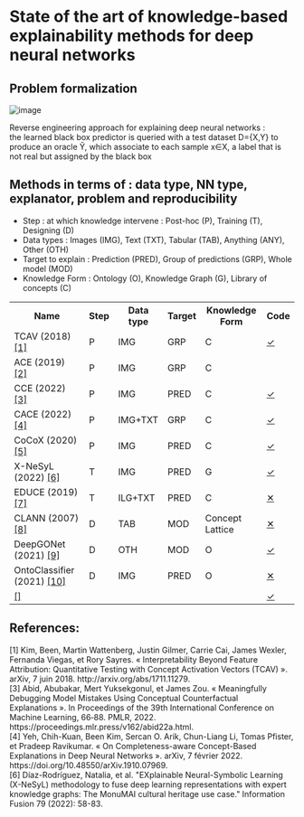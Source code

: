 # State of the art of knowledge-based explainability methods for deep neural networks

## Problem formalization

![image](https://user-images.githubusercontent.com/81907010/181770346-ea579d57-50d3-49c8-862e-43bef09675d6.png)

Reverse engineering approach for explaining deep neural networks : <br>
the learned black box predictor is queried with a test dataset D={X,Y} to produce an oracle &#374;, which associate to each sample x∈X, a label that is not real but assigned by the black box

## Methods in terms of : data type, NN type, explanator, problem and reproducibility

- Step : at which knowledge intervene : Post-hoc (P), Training (T), Designing (D)
- Data types : Images (IMG), Text (TXT), Tabular (TAB), Anything (ANY), Other (OTH) 
- Target to explain : Prediction (PRED), Group of predictions (GRP), Whole model (MOD)
- Knowledge Form : Ontology (O), Knowledge Graph (G), Library of concepts (C)

<table>
  <tr>
    <th>Name</th>
    <th>Step</th>
    <th>Data type</th>
    <th>Target</th>
    <th>Knowledge Form</th>
    <th>Code</th>
  </tr>


  <tr>
    <td class="name">TCAV (2018) <a href="#tcav">[1]</a> </td>
    <td class="step">P</td>
    <td class="dt">IMG</td>
    <td class="prob">GRP</td>
    <td class="kform">C</td>
    <td class="code"><a href="https://github.com/tensorflow/tcav">&#x2713;</a> </td>
  </tr>

  <tr>
    <td class="name">ACE (2019) <a href="#ace">[2]</a> </td>
    <td class="step">P</td>
    <td class="dt">IMG</td>
    <td class="prob">GRP</td>
    <td class="kform">C</td>
    <td class="code"><a href="https://github.com/amiratag/ACE"></a> </td>
  </tr>
  
  
  <tr>
    <td class="name">CCE (2022) <a href="#cce">[3]</a> </td>
    <td class="step">P</td>
    <td class="dt">IMG</td>
    <td class="prob">PRED</td>
    <td class="kform">C</td>
    <td class="code"><a href="https://github.com/mertyg/debug-mistakes-cce">&#x2713;</a></td>
  </tr>
  
  
  <tr>
    <td class="name">CACE (2022) <a href="#cace">[4]</a> </td>
    <td class="step">P</td>
    <td class="dt">IMG+TXT</td>
    <td class="prob">GRP</td>
    <td class="kform">C</td>
    <td class="code"><a href="https://github.com/chihkuanyeh/concept_exp">&#x2713;</a></td>
  </tr>

  <tr>
    <td class="name">CoCoX (2020) <a href="#cocox">[5]</a> </td>
    <td class="step">P</td>
    <td class="dt">IMG</td>
    <td class="prob">PRED</td>
    <td class="kform">C</td>
    <td class="code"><a href="https://github.com/arjunakula/CoCoX">&#x2713;</a></td>
  </tr>

  <tr>
    <td class="name">X-NeSyL (2022) <a href="#xnesyl">[6]</a> </td>
    <td class="step">T</td>
    <td class="dt">IMG</td>
    <td class="prob">PRED</td>
    <td class="kform">G</td>
    <td class="code"><a href="https://github.com/JulesSanchez/X-NeSyL">&#x2713;</a></td>
  </tr>

  <tr>
    <td class="name">EDUCE (2019) <a href="#educe">[7]</a> </td>
    <td class="step">T</td>
    <td class="dt">ILG+TXT</td>
    <td class="prob">PRED</td>
    <td class="kform">C</td>
    <td class="code"><a href="">&#x2715;</a></td>
  </tr>

  <tr>
    <td class="name">CLANN (2007) <a href="#clann">[8]</a> </td>
    <td class="step">D</td>
    <td class="dt">TAB</td>
    <td class="prob">MOD</td>
    <td class="kform">Concept Lattice</td>
    <td class="code"><a href="">&#x2715;</a></td>
  </tr>

  <tr>
    <td class="name">DeepGONet (2021) <a href="#deepgonet">[9]</a> </td>
    <td class="step">D</td>
    <td class="dt">OTH</td>
    <td class="prob">MOD</td>
    <td class="kform">O</td>
    <td class="code"><a href="https://forge.ibisc.univ-evry.fr/vbourgeais/DeepGONet">&#x2713;</a></td>
  </tr>

  <tr>
    <td class="name">OntoClassifier (2021) <a href="#ontoclassifier">[10]</a> </td>
    <td class="step">D</td>
    <td class="dt">IMG</td>
    <td class="prob">PRED</td>
    <td class="kform">O</td>
    <td class="code"><a href="">&#x2715;</a></td>
  </tr>

  
  
  <tr>
    <td class="name"><a href="#">[]</a> </td>
    <td class="step"></td>
    <td class="dt"></td>
    <td class="prob"></td>
    <td class="kform"></td>
    <td class="code"><a href="">&#x2713;</a></td>
  </tr>
 
  

  
  
</table>

<!--- 
## Methods in terms of : problem, data type, NN

### Outcome explanation
<table>
  <tr>
    <th></th>
    <th>IMG</th>
    <th>TAB</th>
    <th>TXT</th>
    <th>ANY</th>
  </tr>
  
  <tr>
    <td>DNN</td>
    <td></td>
    <td></td>
    <td></td>
    <td></td>
  </tr>
  
  <tr>
    <td>CNN</td>
    <td>GRAD-CAM <a href="#grad-cam">[1]</a></td>
    <td></td>
    <td></td>
    <td></td>
  </tr>
  
  <tr>
    <td>RNN</td>
    <td></td>
    <td></td>
    <td></td>
    <td></td>
  </tr>
  
  <tr>
    <td>NN</td>
    <td></td>
    <td></td>
    <td></td>
    <td></td>
  </tr>
  
  <tr>
    <td>AGN</td>
    <td></td>
    <td></td>
    <td></td>
    <td>LIME <a href="#lime">[2] </a></td>
  </tr>
</table>

### Model explanation
<table>
  <tr>
    <th></th>
    <th>IMG</th>
    <th>TAB</th>
    <th>TXT</th>
    <th>ANY</th>
  </tr>
  
  <tr>
    <td>DNN</td>
    <td></td>
    <td></td>
    <td></td>
    <td></td>
  </tr>
  
  <tr>
    <td>CNN</td>
    <td></td>
    <td></td>
    <td></td>
    <td></td>
  </tr>
  
  <tr>
    <td>RNN</td>
    <td></td>
    <td></td>
    <td></td>
    <td></td>
  </tr>
  
  <tr>
    <td>NN</td>
    <td></td>
    <td></td>
    <td></td>
    <td></td>
  </tr>
  
  <tr>
    <td>AGN</td>
    <td></td>
    <td></td>
    <td></td>
    <td></td>
  </tr>
</table>
-->



## References:
<div class="csl-entry"> <a id="tcav"> [1] </a> Kim, Been, Martin Wattenberg, Justin Gilmer, Carrie Cai, James Wexler, Fernanda Viegas, et Rory Sayres. « Interpretability Beyond Feature Attribution: Quantitative Testing with Concept Activation Vectors (TCAV) ». arXiv, 7 juin 2018. http://arxiv.org/abs/1711.11279.</div>

<div class="csl-entry"> <a id="cce"> [3] </a>Abid, Abubakar, Mert Yuksekgonul, et James Zou. « Meaningfully Debugging Model Mistakes Using Conceptual Counterfactual Explanations ». In Proceedings of the 39th International Conference on Machine Learning, 66‑88. PMLR, 2022. https://proceedings.mlr.press/v162/abid22a.html. </div>

<div class="csl-entry"> <a id="cace"> [4] </a>Yeh, Chih-Kuan, Been Kim, Sercan O. Arik, Chun-Liang Li, Tomas Pfister, et Pradeep Ravikumar. « On Completeness-aware Concept-Based Explanations in Deep Neural Networks ». arXiv, 7 février 2022. https://doi.org/10.48550/arXiv.1910.07969. </div>

<div class="csl-entry"> <a id="xnesyl"> [6] </a> Díaz-Rodríguez, Natalia, et al. "EXplainable Neural-Symbolic Learning (X-NeSyL) methodology to fuse deep learning representations with expert knowledge graphs: The MonuMAI cultural heritage use case." Information Fusion 79 (2022): 58-83.</div>




